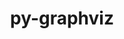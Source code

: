---
title: "py-graphviz"
layout: cache
categories: [package, develop-2023-12-10]
meta: {"versions": ["0.8.4"], "compilers": ["gcc@=11.3.0"], "oss": ["ubuntu22.04"], "platforms": ["linux"], "targets": ["x86_64_v3"], "stacks": ["ml-linux-x86_64-cpu", "ml-linux-x86_64-cuda", "ml-linux-x86_64-rocm", "root"], "num_specs": 1, "num_specs_by_stack": {"ml-linux-x86_64-cpu": 1, "ml-linux-x86_64-rocm": 1, "ml-linux-x86_64-cuda": 1, "root": 1}}
spec_details: [{"hash": "hlbfrto64vykvmvi35abhsn7doytbwft", "compiler": "gcc@=11.3.0", "versions": ["0.8.4"], "os": "ubuntu22.04", "platform": "linux", "target": "x86_64_v3", "variants": ["build_system=python_pip", "~dev", "~docs"], "stacks": ["ml-linux-x86_64-cpu", "ml-linux-x86_64-rocm", "ml-linux-x86_64-cuda", "root"], "size": "-", "tarball": "https://binaries.spack.io/releases/develop-2023-12-10/build_cache/linux-ubuntu22.04-x86_64_v3/gcc-11.3.0/py-graphviz-0.8.4/linux-ubuntu22.04-x86_64_v3-gcc-11.3.0-py-graphviz-0.8.4-hlbfrto64vykvmvi35abhsn7doytbwft.spack"}]
---
